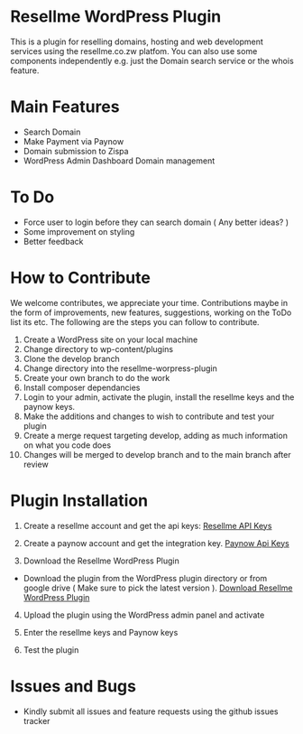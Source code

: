 # Resellme WordPress Plugin
This is a plugin for reselling domains, hosting and web development services using the resellme.co.zw platfom. You can also use some components independently e.g. just the Domain search service or the whois feature.

# Main Features
- Search Domain
- Make Payment via Paynow
- Domain submission to Zispa
- WordPress Admin Dashboard Domain management

# To Do
- Force user to login before they can search domain ( Any better ideas? )
- Some improvement on styling
- Better feedback

# How to Contribute
We welcome contributes, we appreciate your time. Contributions maybe in the form of improvements, new features, suggestions, working on the ToDo list its etc. The following are the steps you can follow to contribute.

1. Create a WordPress site on your local machine
2. Change directory to wp-content/plugins
3. Clone the develop branch
4. Change directory into the resellme-worpress-plugin
5. Create your own branch to do the work
6. Install composer dependancies
7. Login to your admin, activate the plugin, install the resellme keys and the paynow keys. 
8. Make the additions and changes to wish to contribute and test your plugin
9. Create a merge request targeting develop, adding as much information on what you code does
10. Changes will be merged to develop branch and to the main branch after review


# Plugin Installation
1. Create a resellme account and get the api keys: [Resellme API Keys](https://www.resellme.co.zw/docs/setup/)

2. Create a paynow account and get the integration key. [Paynow Api Keys](https://developers.paynow.co.zw/docs/integration_generation.html)

3. Download the Resellme WordPress Plugin
- Download the plugin from the WordPress plugin directory or from google drive ( Make sure to pick the latest version ). [Download Resellme WordPress Plugin](https://drive.google.com/drive/folders/1OkLp75R0I5QsOJnGE_JQc51Fi314MTt3?usp=share_link)

4. Upload the plugin using the WordPress admin panel and activate

5. Enter the resellme keys and Paynow keys

6. Test the plugin

# Issues and Bugs
- Kindly submit all issues and feature requests using the github issues tracker